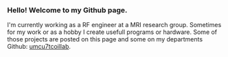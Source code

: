 ### Hello! Welcome to my Github page.

I'm currently working as a RF engineer at a MRI research group. Sometimes for my work or as a hobby I create usefull programs or hardware. Some of those projects are posted on this page and some on my departments Github: [umcu7tcoillab](https://github.com/umcu7tcoillab).


<!--
**dwelting/dwelting** is a ✨ _special_ ✨ repository because its `README.md` (this file) appears on your GitHub profile.

Here are some ideas to get you started:
- Hi there 👋
- 🔭 I’m currently working on ...
- 🌱 I’m currently learning ...
- 👯 I’m looking to collaborate on ...
- 🤔 I’m looking for help with ...
- 💬 Ask me about ...
- 📫 How to reach me: ...
- 😄 Pronouns: ...
- ⚡ Fun fact: ...
-->
